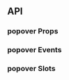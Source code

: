 ## API

### popover Props

<field-table :data="popoverProps"/>

### popover Events

<field-table :data="popoverEvents" type="emits"/>

### popover Slots

<field-table :data="popoverSlots" type="slots"/>

<script setup>
import { ref } from 'vue';

const popoverProps = ref([
  { name: 'popup-visible (v-model)', desc: '文字气泡是否可见', type: 'boolean', value: '-' },
  { name: 'default-popup-visible', desc: '文字气泡默认是否可见（非受控模式）', type: 'boolean', value: 'false' },
  { name: 'title', desc: '标题', type: 'string', value: '-' },
  { name: 'content', desc: '内容', type: 'string', value: '-' },
  { name: 'trigger', desc: '触发方式', type: "'hover' | 'click' | 'focus' | 'contextMenu'", value: "'hover'" },
  { name: 'position', desc: '弹出位置', type: "'top' | 'tl' | 'tr' | 'bottom' | 'bl' | 'br' | 'left' | 'lt' | 'lb' | 'right' | 'rt' | 'rb'", value: "'top'" },
  { name: 'content-class', desc: '弹出框内容的类名', type: 'ClassName', value: '-' },
  { name: 'content-style', desc: '弹出框内容的样式', type: 'CSSProperties', value: '-' },
  { name: 'arrow-class', desc: '弹出框箭头的类名', type: 'ClassName', value: '-' },
  { name: 'arrow-style', desc: '弹出框箭头的样式', type: 'CSSProperties', value: '-' },
  { name: 'popup-container', desc: '弹出框的挂载容器', type: 'string | HTMLElement', value: '-' },
  { name: 'trigger-props', desc: 'trigger的属性', type: 'TriggerProps', value: '-' },
]);

const popoverEvents = ref([
  { name: 'popup-visible-change', desc: '文字气泡显示状态改变时触发', type: 'visible: boolean' },
]);

const popoverSlots = ref([
  { name: 'title', desc: '标题' },
  { name: 'content', desc: '内容' },
]);
</script>
